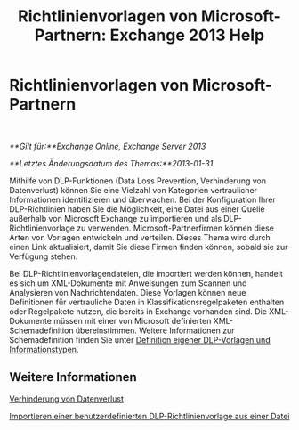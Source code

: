 ﻿---
title: 'Richtlinienvorlagen von Microsoft-Partnern: Exchange 2013 Help'
TOCTitle: Richtlinienvorlagen von Microsoft-Partnern
ms:assetid: 0f95336e-b3ef-4041-9604-adf7b0b335fe
ms:mtpsurl: https://technet.microsoft.com/de-de/library/JJ619284(v=EXCHG.150)
ms:contentKeyID: 50475088
ms.date: 04/24/2018
mtps_version: v=EXCHG.150
ms.translationtype: HT
---

# Richtlinienvorlagen von Microsoft-Partnern

 

_**Gilt für:**Exchange Online, Exchange Server 2013_

_**Letztes Änderungsdatum des Themas:**2013-01-31_

Mithilfe von DLP-Funktionen (Data Loss Prevention, Verhinderung von Datenverlust) können Sie eine Vielzahl von Kategorien vertraulicher Informationen identifizieren und überwachen. Bei der Konfiguration Ihrer DLP-Richtlinien haben Sie die Möglichkeit, eine Datei aus einer Quelle außerhalb von Microsoft Exchange zu importieren und als DLP-Richtlinienvorlage zu verwenden. Microsoft-Partnerfirmen können diese Arten von Vorlagen entwickeln und verteilen. Dieses Thema wird durch einen Link aktualisiert, damit Sie diese Firmen finden können, sobald sie zur Verfügung stehen.

Bei DLP-Richtlinienvorlagendateien, die importiert werden können, handelt es sich um XML-Dokumente mit Anweisungen zum Scannen und Analysieren von Nachrichtendaten. Diese Vorlagen können neue Definitionen für vertrauliche Daten in Klassifikationsregelpaketen enthalten oder Regelpakete nutzen, die bereits in Exchange vorhanden sind. Die XML-Dokumente müssen mit einer von Microsoft definierten XML-Schemadefinition übereinstimmen. Weitere Informationen zur Schemadefinition finden Sie unter [Definition eigener DLP-Vorlagen und Informationstypen](define-your-own-dlp-templates-and-information-types-exchange-2013-help.md).

## Weitere Informationen

[Verhinderung von Datenverlust](technical-overview-of-dlp-data-loss-prevention-in-exchange.md)

[Importieren einer benutzerdefinierten DLP-Richtlinienvorlage aus einer Datei](import-a-custom-dlp-policy-template-from-a-file-exchange-2013-help.md)

